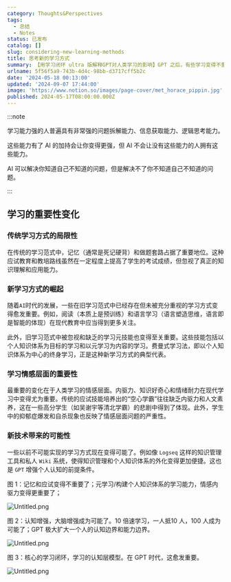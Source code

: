 ```yaml
---
category: Thoughts&Perspectives
tags:
  - 总结
  - Notes
status: 已发布
catalog: []
slug: considering-new-learning-methods
title: 思考新的学习方式
summary: 【用学习闭环 ultra 版解释GPT对人类学习的影响】GPT 之后，有些学习变得不重要了，有些学习变得更重要了，有些学习从不可能变成可能了。
urlname: 5f56f5a9-743b-4d4c-98bb-d3717cff5b2c
date: '2024-05-18 00:13:00'
updated: '2024-09-07 17:44:00'
image: 'https://www.notion.so/images/page-cover/met_horace_pippin.jpg'
published: 2024-05-17T08:00:00.000Z
---
```


:::note


学习能力强的人普遍具有非常强的问题拆解能力、信息获取能力、逻辑思考能力。


这些能力有了 AI 的加持会让你变得更强，但 AI 不会让没有这些能力的人拥有这些能力。


AI 可以解决你知道自己不知道的问题，但是解决不了你不知道自己不知道的问题。


:::


## 学习的重要性变化


### 传统学习方式的局限性


在传统的学习范式中，记忆（通常是死记硬背）和做题套路占据了重要地位。这种应试教育和教培路线虽然在一定程度上提高了学生的考试成绩，但忽视了真正的知识理解和应用能力。


### 新学习方式的崛起


随着`AI`时代的发展，一些在旧学习范式中已经存在但未被充分重视的学习方式变得愈发重要。例如，阅读（本质上是预训练）和语言学习（语言塑造思维，语言即是智能的体现）在现代教育中应当得到更多关注。


此外，旧学习范式中被忽视和缺乏的学习元技能也变得至关重要。这些技能包括以个人知识体系为目标的学习和以元学习为内容的学习。费曼式学习法，即以个人知识体系为中心的终身学习，正是这种新学习方式的典型代表。


### 学习情感层面的重要性


最重要的变化在于人类学习的情感层面。内驱力、知识好奇心和情绪耐力在现代学习中变得尤为重要。传统的应试技能培养出的“空心学霸”往往缺乏内驱力和人文素养，这在一些高分学生（如吴谢宇等清北学霸）的悲剧中得到了体现。此外，学生中的抑郁症爆发和自杀现象也反映了情感层面问题的严重性。


### 新技术带来的可能性


一些以前不可能实现的学习方式现在变得可能了。例如像 `Logseq` 这样的知识管理工具和私人 `Wiki` 系统，使得知识管理和个人知识体系的外化变得更加便捷。这也是 `GPT` 增强个人认知的前提条件。


图 1：记忆和应试变得不重要了；元学习/构建个人知识体系的学习能力，情感内驱力变得更重要了；


![Untitled.png](https://prod-files-secure.s3.us-west-2.amazonaws.com/5d24fe63-e567-4804-86f9-9fdc62e13082/a8319b77-00b3-43d9-9f99-e58187f20cfe/Untitled.png?X-Amz-Algorithm=AWS4-HMAC-SHA256&X-Amz-Content-Sha256=UNSIGNED-PAYLOAD&X-Amz-Credential=ASIAZI2LB466VUFTIQ7O%2F20250130%2Fus-west-2%2Fs3%2Faws4_request&X-Amz-Date=20250130T213226Z&X-Amz-Expires=3600&X-Amz-Security-Token=IQoJb3JpZ2luX2VjEKX%2F%2F%2F%2F%2F%2F%2F%2F%2F%2FwEaCXVzLXdlc3QtMiJHMEUCICEI0xiAKAB3YuPDEICYLNr4Mh%2F3sglxetYmDhbOScQFAiEAs7MDnwDAzaDrXoj%2BYH%2Bc4jkY0DKOFxflrmX2oFKHQKMqiAQIrv%2F%2F%2F%2F%2F%2F%2F%2F%2F%2FARAAGgw2Mzc0MjMxODM4MDUiDNlo6g5kUgBVGmt5aCrcA5xblgC49G%2Fk3nXFqYcJCFVxyDcwgBmh6HsI8xrfn83UN5lLP1z9JYuOtjXfp82DMuSjkfT64imJpiEmGkx3kAvAzNWp0Ge9rW3TDdzrGJ5swDSDKtsCxH%2BEiThU30xcNHJUh%2Bl7QoTeT%2BBc9y%2FhECLG986prk%2BDwxp0QVj54ihrvbF78gv8xpSKSjadKVCkaBDzAbnp5aDBi0KJPULUUn1lVm0WY9LSiO3%2BhbQcJS9ttLCIWcY3Lli9zbWl8Hk5mIoJnhQIc62IZPTQwV%2BoW%2BmZXuA54v3ODGz1qPi6zMMPuS4Nx43jaSYcHlo897HQkO0Mn5CcFF42%2F%2B7wk4XbWhmz4gfhkXQxkpSJIEzLvOL4KnHphP8XLDdS9Be8frhzRuYx6qtnGw5p%2FlPWGPPv4n5Qu6iU%2FKF6ygZhnNXJV5pSRMu3YhhaMAQKak3EdXt69luKnpZ6gV%2F2GMxtGnfP8ReN5yHoVFbIoX%2FsIcscM5SvDyYU5HNi1n9TWzw6YN1W4tFas5yjF188QcYajQJMfPBEYHB%2Fp5UmXC2iQm9wHG2oHkGidJTp07lWM8FeZ6wuCYa5Dsc3MX3C1Oj8%2B4vw1WR%2F0nQsfcVTGLGN6dPmTCVQKP3XcUfrksU2K%2Bq0MOLF77wGOqUBDXwt24NMSYSMFOYrHihDiKkGFQHeiof4ahtdWikVI6h6qNx3EuuChUdg3gZHlmHilVqAJ2yBymfQ58b3FdC7TByfJWrS9BlCrN2ElQghEUbaefbOJAyG%2BV78i4gjDOyHAoCF74XClTfPrMzNP5qK60DjwBBypCmz3P5WBYHXVNVrZYNOfDKML%2FvXCKW0DWanV96MQXhFihFq2Yj2BDk8U79U8r4W&X-Amz-Signature=ce30b8823e01fe3f9840ac8284468ae911061499da241d182dd4ea840413465f&X-Amz-SignedHeaders=host&x-id=GetObject)


图 2：认知增强，大脑增强成为可能了。10 倍速学习，一人抵10 人，100 人成为可能了；GPT 极大扩大一个人的认知边界和能力边界。


![Untitled.png](https://prod-files-secure.s3.us-west-2.amazonaws.com/5d24fe63-e567-4804-86f9-9fdc62e13082/e195b372-4d2b-479c-9e75-1be4e2c1412e/Untitled.png?X-Amz-Algorithm=AWS4-HMAC-SHA256&X-Amz-Content-Sha256=UNSIGNED-PAYLOAD&X-Amz-Credential=ASIAZI2LB466VUFTIQ7O%2F20250130%2Fus-west-2%2Fs3%2Faws4_request&X-Amz-Date=20250130T213226Z&X-Amz-Expires=3600&X-Amz-Security-Token=IQoJb3JpZ2luX2VjEKX%2F%2F%2F%2F%2F%2F%2F%2F%2F%2FwEaCXVzLXdlc3QtMiJHMEUCICEI0xiAKAB3YuPDEICYLNr4Mh%2F3sglxetYmDhbOScQFAiEAs7MDnwDAzaDrXoj%2BYH%2Bc4jkY0DKOFxflrmX2oFKHQKMqiAQIrv%2F%2F%2F%2F%2F%2F%2F%2F%2F%2FARAAGgw2Mzc0MjMxODM4MDUiDNlo6g5kUgBVGmt5aCrcA5xblgC49G%2Fk3nXFqYcJCFVxyDcwgBmh6HsI8xrfn83UN5lLP1z9JYuOtjXfp82DMuSjkfT64imJpiEmGkx3kAvAzNWp0Ge9rW3TDdzrGJ5swDSDKtsCxH%2BEiThU30xcNHJUh%2Bl7QoTeT%2BBc9y%2FhECLG986prk%2BDwxp0QVj54ihrvbF78gv8xpSKSjadKVCkaBDzAbnp5aDBi0KJPULUUn1lVm0WY9LSiO3%2BhbQcJS9ttLCIWcY3Lli9zbWl8Hk5mIoJnhQIc62IZPTQwV%2BoW%2BmZXuA54v3ODGz1qPi6zMMPuS4Nx43jaSYcHlo897HQkO0Mn5CcFF42%2F%2B7wk4XbWhmz4gfhkXQxkpSJIEzLvOL4KnHphP8XLDdS9Be8frhzRuYx6qtnGw5p%2FlPWGPPv4n5Qu6iU%2FKF6ygZhnNXJV5pSRMu3YhhaMAQKak3EdXt69luKnpZ6gV%2F2GMxtGnfP8ReN5yHoVFbIoX%2FsIcscM5SvDyYU5HNi1n9TWzw6YN1W4tFas5yjF188QcYajQJMfPBEYHB%2Fp5UmXC2iQm9wHG2oHkGidJTp07lWM8FeZ6wuCYa5Dsc3MX3C1Oj8%2B4vw1WR%2F0nQsfcVTGLGN6dPmTCVQKP3XcUfrksU2K%2Bq0MOLF77wGOqUBDXwt24NMSYSMFOYrHihDiKkGFQHeiof4ahtdWikVI6h6qNx3EuuChUdg3gZHlmHilVqAJ2yBymfQ58b3FdC7TByfJWrS9BlCrN2ElQghEUbaefbOJAyG%2BV78i4gjDOyHAoCF74XClTfPrMzNP5qK60DjwBBypCmz3P5WBYHXVNVrZYNOfDKML%2FvXCKW0DWanV96MQXhFihFq2Yj2BDk8U79U8r4W&X-Amz-Signature=e1af2b885dbb2c2158ddeeaf72e7808cd2ecc857cd101ee82d48dc2602b756d1&X-Amz-SignedHeaders=host&x-id=GetObject)


图 3：核心的学习闭环，学习的认知层模型。在 GPT 时代，这愈发重要。


![Untitled.png](https://prod-files-secure.s3.us-west-2.amazonaws.com/5d24fe63-e567-4804-86f9-9fdc62e13082/57f2a38d-97b9-407e-baa1-8fecb8348e87/Untitled.png?X-Amz-Algorithm=AWS4-HMAC-SHA256&X-Amz-Content-Sha256=UNSIGNED-PAYLOAD&X-Amz-Credential=ASIAZI2LB466VUFTIQ7O%2F20250130%2Fus-west-2%2Fs3%2Faws4_request&X-Amz-Date=20250130T213226Z&X-Amz-Expires=3600&X-Amz-Security-Token=IQoJb3JpZ2luX2VjEKX%2F%2F%2F%2F%2F%2F%2F%2F%2F%2FwEaCXVzLXdlc3QtMiJHMEUCICEI0xiAKAB3YuPDEICYLNr4Mh%2F3sglxetYmDhbOScQFAiEAs7MDnwDAzaDrXoj%2BYH%2Bc4jkY0DKOFxflrmX2oFKHQKMqiAQIrv%2F%2F%2F%2F%2F%2F%2F%2F%2F%2FARAAGgw2Mzc0MjMxODM4MDUiDNlo6g5kUgBVGmt5aCrcA5xblgC49G%2Fk3nXFqYcJCFVxyDcwgBmh6HsI8xrfn83UN5lLP1z9JYuOtjXfp82DMuSjkfT64imJpiEmGkx3kAvAzNWp0Ge9rW3TDdzrGJ5swDSDKtsCxH%2BEiThU30xcNHJUh%2Bl7QoTeT%2BBc9y%2FhECLG986prk%2BDwxp0QVj54ihrvbF78gv8xpSKSjadKVCkaBDzAbnp5aDBi0KJPULUUn1lVm0WY9LSiO3%2BhbQcJS9ttLCIWcY3Lli9zbWl8Hk5mIoJnhQIc62IZPTQwV%2BoW%2BmZXuA54v3ODGz1qPi6zMMPuS4Nx43jaSYcHlo897HQkO0Mn5CcFF42%2F%2B7wk4XbWhmz4gfhkXQxkpSJIEzLvOL4KnHphP8XLDdS9Be8frhzRuYx6qtnGw5p%2FlPWGPPv4n5Qu6iU%2FKF6ygZhnNXJV5pSRMu3YhhaMAQKak3EdXt69luKnpZ6gV%2F2GMxtGnfP8ReN5yHoVFbIoX%2FsIcscM5SvDyYU5HNi1n9TWzw6YN1W4tFas5yjF188QcYajQJMfPBEYHB%2Fp5UmXC2iQm9wHG2oHkGidJTp07lWM8FeZ6wuCYa5Dsc3MX3C1Oj8%2B4vw1WR%2F0nQsfcVTGLGN6dPmTCVQKP3XcUfrksU2K%2Bq0MOLF77wGOqUBDXwt24NMSYSMFOYrHihDiKkGFQHeiof4ahtdWikVI6h6qNx3EuuChUdg3gZHlmHilVqAJ2yBymfQ58b3FdC7TByfJWrS9BlCrN2ElQghEUbaefbOJAyG%2BV78i4gjDOyHAoCF74XClTfPrMzNP5qK60DjwBBypCmz3P5WBYHXVNVrZYNOfDKML%2FvXCKW0DWanV96MQXhFihFq2Yj2BDk8U79U8r4W&X-Amz-Signature=80dc1ffc0467c273591272ee5c388e22077445225cf1f91535a04fb9be952156&X-Amz-SignedHeaders=host&x-id=GetObject)

